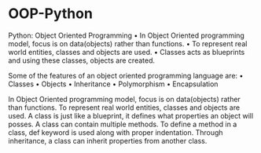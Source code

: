 # OOP-Python
Python: Object Oriented Programming
• In Object Oriented programming model, focus is on data(objects) rather than functions.
• To represent real world entities, classes and objects are used.
• Classes acts as blueprints and using these classes, objects are created.

Some of the features of an object oriented programming language are:
• Classes
• Objects
• Inheritance
• Polymorphism
• Encapsulation

In Object Oriented programming model, focus is on data(objects) rather than functions.
To represent real world entities, classes and objects are used.
A class is just like a blueprint, it defines what properties an object will posses.
A class can contain multiple methods.
To define a method in a class, def keyword is used along with proper indentation.
Through inheritance, a class can inherit properties from another class.
